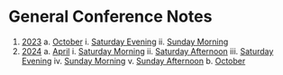 # General Conference Notes

1. [2023](2023)
    a. [October](October)
        i. [Saturday Evening](October/SaturdyEvening.md)
        ii. [Sunday Morning](October/SundayMorning.md)
2. [2024](2024)
    a. [April](April)
        i. [Saturday Morning](April/SaturdayMorning/index.md)
        ii. [Saturday Afternoon](April/SaturdayAfternoon/index.md)
        iii. [Saturday Evening](April/SaturdayEvening/index.md)
        iv. [Sunday Morning](April/SundayMorning/index.md)
        v. [Sunday Afternoon](April/SundayAfternoon/index.md)
    b. [October](October)
